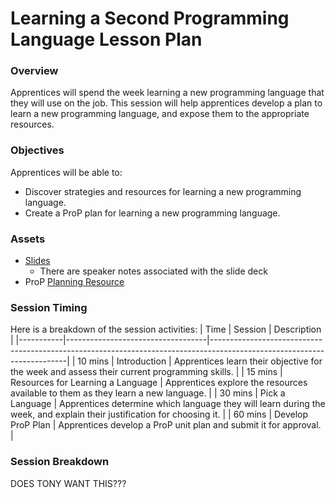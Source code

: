 # Learning a Second Programming Language Lesson Plan

### Overview
Apprentices will spend the week learning a new programming language that they will use on the job. This session will help apprentices develop a plan to learn a new programming language, and expose them to the appropriate resources.

### Objectives
Apprentices will be able to:

* Discover strategies and resources for learning a new programming language.
* Create a ProP plan for learning a new programming language.

### Assets

* [Slides](https://docs.google.com/presentation/d/1GuRU7Tm19h8FtWlLpDn-VFYY_5IFOaI6orZthiNgK5c/edit#slide=id.gddcce021ba_0_11)
  * There are speaker notes associated with the slide deck
* ProP [Planning Resource](https://docs.google.com/document/d/1H6xvZ_Y-447WxbBHdfHTgdZHI1SIj1IW0iiNwQQpqTE/edit)

### Session Timing
Here is a breakdown of the session activities:
| Time    | Session                           | Description                                                                                                        |
|-----------|-----------------------------------|------------------------------------------------------------------------------------------------------------------------|
| 10  mins | Introduction                      | Apprentices learn their objective for the week and assess their current programming skills.                        |
| 15 mins | Resources for Learning a Language | Apprentices explore the resources available to them as they learn a new language.                                  | 
| 30 mins | Pick a Language                   | Apprentices determine which language they will learn during the week, and explain their justification for choosing it. |
| 60 mins | Develop ProP Plan                 | Apprentices develop a ProP unit plan and submit it for approval.                                                   |


### Session Breakdown

DOES TONY WANT THIS???

